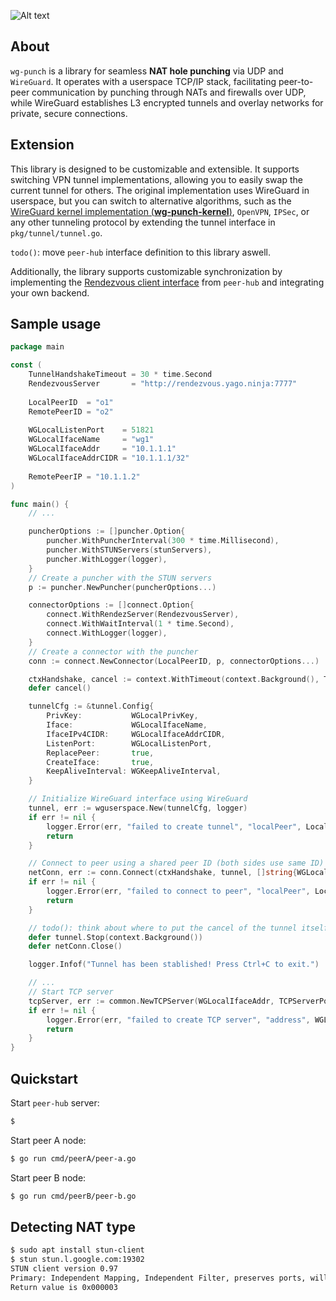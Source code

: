![Alt text](https://github.com/user-attachments/assets/7225f4e0-e949-470a-b07f-a9c9a4a81530)

## About
`wg-punch` is a library for seamless **NAT hole punching** via UDP and `WireGuard`. It operates with a userspace TCP/IP 
stack, facilitating peer-to-peer communication by punching through NATs and firewalls over UDP, while WireGuard 
establishes L3 encrypted tunnels and overlay networks for private, secure connections.

## Extension
This library is designed to be customizable and extensible. It supports switching VPN tunnel implementations, allowing 
you to easily swap the current tunnel for others. The original implementation uses WireGuard in userspace, but you can 
switch to alternative algorithms, such as the [WireGuard kernel implementation (**wg-punch-kernel**)](https://github.com/yago-123/wg-punch-kernel), 
`OpenVPN`, `IPSec`, or any other tunneling protocol by extending the tunnel interface in `pkg/tunnel/tunnel.go`.

`todo()`: move `peer-hub` interface definition to this library aswell. 

Additionally, the library supports customizable synchronization by implementing the [Rendezvous client interface](https://github.com/yago-123/peer-hub/blob/19fd6d2b7af2f09cfc305ccb613efe06d3d0bb65/pkg/client/client.go#L19)
from `peer-hub` and integrating your own backend.

## Sample usage
```Go
package main

const (
	TunnelHandshakeTimeout = 30 * time.Second
	RendezvousServer       = "http://rendezvous.yago.ninja:7777"
	
	LocalPeerID  = "o1"
	RemotePeerID = "o2"
	
	WGLocalListenPort    = 51821
	WGLocalIfaceName     = "wg1"
	WGLocalIfaceAddr     = "10.1.1.1"
	WGLocalIfaceAddrCIDR = "10.1.1.1/32" 
	
	RemotePeerIP = "10.1.1.2"
)

func main() {
	// ... 

	puncherOptions := []puncher.Option{
		puncher.WithPuncherInterval(300 * time.Millisecond),
		puncher.WithSTUNServers(stunServers),
		puncher.WithLogger(logger),
	}
	// Create a puncher with the STUN servers
	p := puncher.NewPuncher(puncherOptions...)

	connectorOptions := []connect.Option{
		connect.WithRendezServer(RendezvousServer),
		connect.WithWaitInterval(1 * time.Second),
		connect.WithLogger(logger),
	}
	// Create a connector with the puncher
	conn := connect.NewConnector(LocalPeerID, p, connectorOptions...)

	ctxHandshake, cancel := context.WithTimeout(context.Background(), TunnelHandshakeTimeout)
	defer cancel()

	tunnelCfg := &tunnel.Config{
		PrivKey:           WGLocalPrivKey,
		Iface:             WGLocalIfaceName,
		IfaceIPv4CIDR:     WGLocalIfaceAddrCIDR,
		ListenPort:        WGLocalListenPort,
		ReplacePeer:       true,
		CreateIface:       true,
		KeepAliveInterval: WGKeepAliveInterval,
	}

	// Initialize WireGuard interface using WireGuard
	tunnel, err := wguserspace.New(tunnelCfg, logger)
	if err != nil {
		logger.Error(err, "failed to create tunnel", "localPeer", LocalPeerID)
		return
	}

	// Connect to peer using a shared peer ID (both sides use same ID)
	netConn, err := conn.Connect(ctxHandshake, tunnel, []string{WGLocalIfaceAddrCIDR}, RemotePeerID)
	if err != nil {
		logger.Error(err, "failed to connect to peer", "localPeer", LocalPeerID, "remotePeerID", RemotePeerID)
		return
	}

	// todo(): think about where to put the cancel of the tunnel itself
	defer tunnel.Stop(context.Background())
	defer netConn.Close()

	logger.Infof("Tunnel has been stablished! Press Ctrl+C to exit.")

	// ...
	// Start TCP server 
	tcpServer, err := common.NewTCPServer(WGLocalIfaceAddr, TCPServerPort, logger)
	if err != nil {
		logger.Error(err, "failed to create TCP server", "address", WGLocalIfaceAddr)
		return
	}
}
```

## Quickstart
Start `peer-hub` server: 
```Bash
$ 
```

Start peer A node: 
```Bash
$ go run cmd/peerA/peer-a.go 
```

Start peer B node: 
```Bash
$ go run cmd/peerB/peer-b.go 
```

## Detecting NAT type
```bash
$ sudo apt install stun-client
$ stun stun.l.google.com:19302
STUN client version 0.97
Primary: Independent Mapping, Independent Filter, preserves ports, will hairpin
Return value is 0x000003
```
